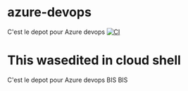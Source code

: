 # azure-devops
C'est le depot pour Azure devops
[![CI](https://github.com/badiou/azure-devops/actions/workflows/main.yml/badge.svg)](https://github.com/badiou/azure-devops/actions/workflows/main.yml)
# This wasedited in cloud shell
C'est le depot pour Azure devops BIS BIS
